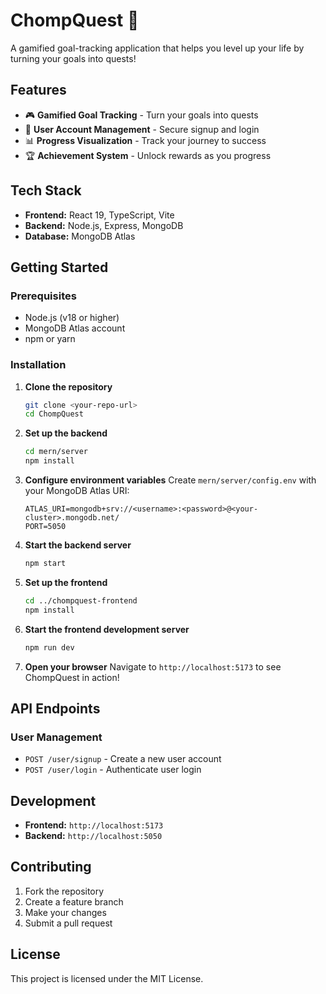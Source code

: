 # ChompQuest 🎯

A gamified goal-tracking application that helps you level up your life by turning your goals into quests!

## Features

- 🎮 **Gamified Goal Tracking** - Turn your goals into quests
- 👤 **User Account Management** - Secure signup and login
- 📊 **Progress Visualization** - Track your journey to success
- 🏆 **Achievement System** - Unlock rewards as you progress

## Tech Stack

- **Frontend:** React 19, TypeScript, Vite
- **Backend:** Node.js, Express, MongoDB
- **Database:** MongoDB Atlas

## Getting Started

### Prerequisites

- Node.js (v18 or higher)
- MongoDB Atlas account
- npm or yarn

### Installation

1. **Clone the repository**

   ```bash
   git clone <your-repo-url>
   cd ChompQuest
   ```

2. **Set up the backend**

   ```bash
   cd mern/server
   npm install
   ```

3. **Configure environment variables**
   Create `mern/server/config.env` with your MongoDB Atlas URI:

   ```
   ATLAS_URI=mongodb+srv://<username>:<password>@<your-cluster>.mongodb.net/
   PORT=5050
   ```

4. **Start the backend server**

   ```bash
   npm start
   ```

5. **Set up the frontend**

   ```bash
   cd ../chompquest-frontend
   npm install
   ```

6. **Start the frontend development server**

   ```bash
   npm run dev
   ```

7. **Open your browser**
   Navigate to `http://localhost:5173` to see ChompQuest in action!

## API Endpoints

### User Management

- `POST /user/signup` - Create a new user account
- `POST /user/login` - Authenticate user login

## Development

- **Frontend:** `http://localhost:5173`
- **Backend:** `http://localhost:5050`

## Contributing

1. Fork the repository
2. Create a feature branch
3. Make your changes
4. Submit a pull request

## License

This project is licensed under the MIT License.
